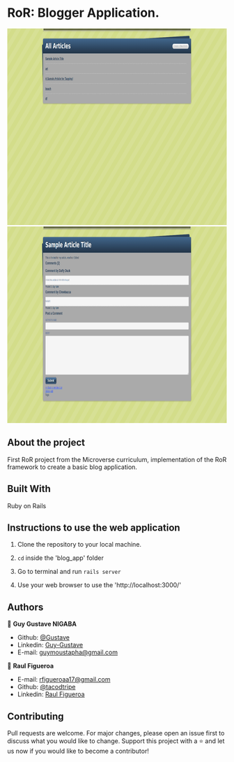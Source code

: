 # RoR: Blogger Application.

<p align="center">
  <img width="600" height="450" src="https://raw.githubusercontent.com/tacodtripe/blog_app/features/images/index.png">
  <img width="600" height="450" src="https://raw.githubusercontent.com/tacodtripe/blog_app/features/images/article_example.png">
</p>

## About the project
  First RoR project from the Microverse curriculum, implementation of the RoR framework to create a basic blog application.

## Built With
  Ruby on Rails
  
## Instructions to use the web application
1. Clone the repository to your local machine.

2. `cd` inside the 'blog_app' folder

3. Go to terminal and run `rails server`

4. Use your web browser to use the 'http://localhost:3000/'

## Authors
👨 **Guy Gustave NIGABA**
- Github: [@Gustave](https://github.com/Guy-Gustave)
- Linkedin: [Guy-Gustave](https://www.linkedin.com/in/guy-gustave-nigaba-7988ba181/)
- E-mail: [guymoustapha@gmail.com](guymoustapha@gmail.com)

👨 **Raul Figueroa**
- E-mail: rfigueroaa17@gmail.com
- Github: [@tacodtripe](https://github.com/tacodtripe)
- Linkedin: [Raul Figueroa](https://www.linkedin.com/in/luis-raul-figueroa-soto-63411118a/)

## Contributing
Pull requests are welcome. For major changes, please open an issue first to discuss what you would like to change.
Support this project with a ⭐️ and let us now if you would like to become a contributor!
